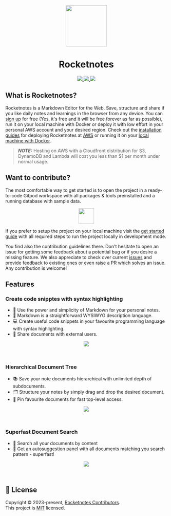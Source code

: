 <div align="center">
  <a href="https://www.takeniftynotes.net/">
    <img src="landing-page/src/assets/128x128.png" height="128">
  </a>
  <h1>Rocketnotes</h1>
  <a href="https://github.com/fynnfluegge/rocketnotes/actions/workflows/build.yml">
    <img src="https://github.com/fynnfluegge/rocketnotes/actions/workflows/build.yml/badge.svg?branch=main"/> 
  </a>
  <a href="https://github.com/fynnfluegge/rocketnotes/actions/workflows/deploy.yml">
    <img src="https://github.com/fynnfluegge/rocketnotes/actions/workflows/deploy.yml/badge.svg?branch=main"/> 
  </a>
  <a href="https://github.com/fynnfluegge/rocketnotes/blob/main/LICENSE">
    <img src="https://img.shields.io/badge/License-MIT-green.svg"/>
  </a>
</div>

## What is Rocketnotes?
Rocketnotes is a Markdown Editor for the Web.
Save, structure and share if you like daily notes and learnings in the browser from any device. 
You can [sign up](https://takeniftynotes.auth.eu-central-1.amazoncognito.com/login?response_type=code&client_id=tt3v27pnqqh7elqdvq9tgmr9v&redirect_uri=https://app.takeniftynotes.net) for free (Yes, it's free and it will be free forever as far as possible), run it on your local machine with Docker or deploy it with low effort in your personal AWS account and your desired region.
Check out the [installation guides](INSTALLATION.md#installation) for deploying Rocketnotes at [AWS](INSTALLATION.md#aws-hosting) or running it on your [local machine with Docker](INSTALLATION.md#run-on-your-local-machine-with-docker).

> **_NOTE:_**  Hosting on AWS with a Cloudfront distribution for S3, DynamoDB and Lambda will cost you less than $1 per month under normal usage.

## Want to contribute?
The most comfortable way to get started is to open the project in a ready-to-code Gitpod workspace with all packages & tools preinstalled and a running database with sample data.

<div align="center">
<a href="https://gitpod.io/#https://github.com/fynnfluegge/rocketnotes">
    <img src="https://gitpod.io/button/open-in-gitpod.svg" height="48">
  </a>
</div>

If you prefer to setup the project on your local machine visit the [get started guide](CONTRIBUTING.md#getting-started) with all required steps to run the project locally in development mode.

You find also the contribution guidelines there.
Don't hesitate to open an issue for getting some feedback about a potential bug or if you desire a missing feature.
We also appreciate to check over current [issues](https://github.com/fynnfluegge/rocketnotes/issues) and provide feedback to existing ones or even raise a PR which solves an issue.
Any contribution is welcome!

## Features

### Create code snipptes with syntax highlighting 
- 📝 Use the power and simplicity of Markdown for your personal notes.
- 👀 Markdown is a straightforward WYSIWYG description language. 
- 💻 Create useful code snippets in your favourite programming language with syntax highlighting.
- 📖 Share documents with external users.
<div align="center">
  <img src="landing-page/src/assets/code_editor.gif">
</div>

&nbsp;

### Hierarchical Document Tree
- 📚 Save your note documents hierarchical with unlimited depth of subdocuments.
- 🗂️ Structure your notes by simply drag and drop the desired document.
- 🌟 Pin favourite documents for fast top-level access.
<div align="center">
  <img src="landing-page/src/assets/tree.gif">
</div>

&nbsp;

### Superfast Document Search
- 🔎 Search all your documents by content
- 🚀 Get an autosuggestion panel with all documents matching you search pattern - superfast!
<div align="center">
  <img src="landing-page/src/assets/searchbar.gif">
</div>

&nbsp;

## 📝 License

Copyright © 2023-present, [Rocketnotes Contributors](https://github.com/fynnfluegge/rocketnotes/graphs/contributors).<br>
This project is [MIT](https://github.com/fynnfluegge/rocketnotes/blob/main/LICENSE) licensed.
